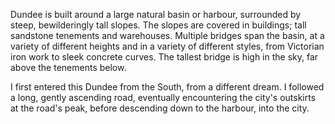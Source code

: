 Dundee is built around a large natural basin or harbour, surrounded by steep, bewilderingly tall slopes. The slopes are covered in buildings; tall sandstone tenements and warehouses. Multiple bridges span the basin, at a variety of different heights and in a variety of different styles, from Victorian iron work to sleek concrete curves. The tallest bridge is high in the sky, far above the tenements below.

I first entered this Dundee from the South, from a different dream. I followed a long, gently ascending road, eventually encountering the city's outskirts at the road's peak, before descending down to the harbour, into the city.